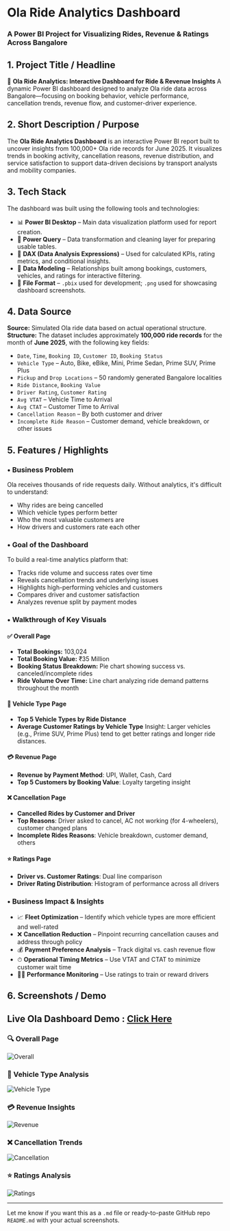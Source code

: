 
#  Ola Ride Analytics Dashboard

### A Power BI Project for Visualizing Rides, Revenue & Ratings Across Bangalore 



## 1. **Project Title / Headline**

🚕 **Ola Ride Analytics: Interactive Dashboard for Ride & Revenue Insights**
A dynamic Power BI dashboard designed to analyze Ola ride data across Bangalore—focusing on booking behavior, vehicle performance, cancellation trends, revenue flow, and customer-driver experience.



## 2. **Short Description / Purpose**

The **Ola Ride Analytics Dashboard** is an interactive Power BI report built to uncover insights from 100,000+ Ola ride records for June 2025. It visualizes trends in booking activity, cancellation reasons, revenue distribution, and service satisfaction to support data-driven decisions by transport analysts and mobility companies.



## 3. **Tech Stack**

The dashboard was built using the following tools and technologies:

* 📊 **Power BI Desktop** – Main data visualization platform used for report creation.
* 🧹 **Power Query** – Data transformation and cleaning layer for preparing usable tables.
* 🧠 **DAX (Data Analysis Expressions)** – Used for calculated KPIs, rating metrics, and conditional insights.
* 🔗 **Data Modeling** – Relationships built among bookings, customers, vehicles, and ratings for interactive filtering.
* 📁 **File Format** – `.pbix` used for development; `.png` used for showcasing dashboard screenshots.


## 4. **Data Source**

**Source:** Simulated Ola ride data based on actual operational structure.
**Structure:** The dataset includes approximately **100,000 ride records** for the month of **June 2025**, with the following key fields:

* `Date`, `Time`, `Booking ID`, `Customer ID`, `Booking Status`
* `Vehicle Type` – Auto, Bike, eBike, Mini, Prime Sedan, Prime SUV, Prime Plus
* `Pickup` and `Drop Locations` – 50 randomly generated Bangalore localities
* `Ride Distance`, `Booking Value`
* `Driver Rating`, `Customer Rating`
* `Avg VTAT` – Vehicle Time to Arrival
* `Avg CTAT` – Customer Time to Arrival
* `Cancellation Reason` – By both customer and driver
* `Incomplete Ride Reason` – Customer demand, vehicle breakdown, or other issues


## 5. **Features / Highlights**

### • **Business Problem**

Ola receives thousands of ride requests daily. Without analytics, it's difficult to understand:

* Why rides are being cancelled
* Which vehicle types perform better
* Who the most valuable customers are
* How drivers and customers rate each other



### • **Goal of the Dashboard**

To build a real-time analytics platform that:

* Tracks ride volume and success rates over time
* Reveals cancellation trends and underlying issues
* Highlights high-performing vehicles and customers
* Compares driver and customer satisfaction
* Analyzes revenue split by payment modes



### • **Walkthrough of Key Visuals**

#### ✅ **Overall Page**

* **Total Bookings:** 103,024
* **Total Booking Value:** ₹35 Million
* **Booking Status Breakdown:** Pie chart showing success vs. canceled/incomplete rides
* **Ride Volume Over Time:** Line chart analyzing ride demand patterns throughout the month

#### 🚗 **Vehicle Type Page**

* **Top 5 Vehicle Types by Ride Distance**
* **Average Customer Ratings by Vehicle Type**
  Insight: Larger vehicles (e.g., Prime SUV, Prime Plus) tend to get better ratings and longer ride distances.

#### 💳 **Revenue Page**

* **Revenue by Payment Method**: UPI, Wallet, Cash, Card
* **Top 5 Customers by Booking Value**: Loyalty targeting insight


#### ❌ **Cancellation Page**

* **Cancelled Rides by Customer and Driver**
* **Top Reasons**: Driver asked to cancel, AC not working (for 4-wheelers), customer changed plans
* **Incomplete Rides Reasons**: Vehicle breakdown, customer demand, others


#### ⭐ **Ratings Page**

* **Driver vs. Customer Ratings**: Dual line comparison
* **Driver Rating Distribution**: Histogram of performance across all drivers


### • **Business Impact & Insights**

* 📈 **Fleet Optimization** – Identify which vehicle types are more efficient and well-rated
* ❌ **Cancellation Reduction** – Pinpoint recurring cancellation causes and address through policy
* 💰 **Payment Preference Analysis** – Track digital vs. cash revenue flow
* ⏱ **Operational Timing Metrics** – Use VTAT and CTAT to minimize customer wait time
* 🧑‍✈️ **Performance Monitoring** – Use ratings to train or reward drivers



## 6. **Screenshots / Demo**
## Live Ola Dashboard Demo : [Click Here](https://oladash.netlify.app/)


### 🔍 Overall Page

![Overall](https://github.com/Umang-gauswami/Ola-Ride-Analytics-PowerBI-Dashboard/blob/main/4.%20Dashboard%20Overall%20Page.png)

### 🚙 Vehicle Type Analysis

![Vehicle Type](https://github.com/Umang-gauswami/Ola-Ride-Analytics-PowerBI-Dashboard/blob/main/5.%20Vehicle%20Type%20Page.png)

### 💳 Revenue Insights

![Revenue](https://github.com/mihirgauswami000/Ola-Dashboard/blob/main/Screenshot%20of%20Revenue%20Page.png)

### ❌ Cancellation Trends

![Cancellation](https://github.com/mihirgauswami000/Ola-Dashboard/blob/main/Screenshot%20Of%20Cancellation%20Page.png)

### ⭐ Ratings Analysis

![Ratings](https://github.com/mihirgauswami000/Ola-Dashboard/blob/main/Screenshot%20Of%20Rating%20Page.png)

---

Let me know if you want this as a `.md` file or ready-to-paste GitHub repo `README.md` with your actual screenshots.

